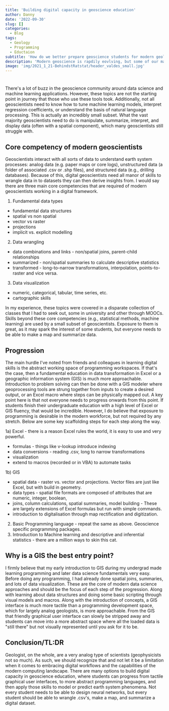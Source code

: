 ```yaml
---
title: 'Building digital capacity in geoscience education'
author: Danny
date: '2022-09-30'
slug: []
categories:
  - Blog
tags:
  - Geology
  - Programming
  - Eductaion
subtitle: 'How do we better prepare geoscience students for modern geology?'
description: 'Modern geoscience is rapdily eovlving, but some of our main tools are still analog. After some discussion with friends in the post-secondary education space I've jotted some notes down on a pathway forward for digital geoscience education.'
image: 'img/2021_1_21-BehindstRatstat/header_valdes_small.jpg'
---
```


# 

There's a lot of buzz in the geoscience community around data science and machine learning applications. However, these topics are not the starting point in journey that those who use these tools took. Additionally, not all geoscientists need to know how to tune machine learning models, interpret regression coefficients, or understand the basis of natural language processing. This is actually an incredibly small subset. What the vast majority geoscientists need to do is manipulate, summarize, interpret, and display data (often with a spatial component), which many geoscientists still struggle with.

## Core competency of modern geoscientists
Geoscientists interact with all sorts of data to understand earth system processes: analog data (e.g. paper maps or core logs), unstructured data (a folder of associated .csv or .shp files), and structured data (e.g., drilling databases). Because of this, digital geoscientists need all manor of skills to wrangle data in to datasets they can then derive insights from. I would say there are three main core competencies that are required of modern geoscientists working in a digital framework. 

1. Fundamental data types 
 - fundamental data structures
 - spatial vs non spatial
 - vector vs raster
 - projections
 - implicit vs. explicit modelling

2. Data wrangling
 - data combinations and links - non/spatial joins, parent-child relationships
 - summarized - non/spatial summaries to calculate descriptive statistics
 - transformed - long-to-narrow transformations, interpolation, points-to-raster and vice versa.

3. Data visualization
 - numeric, categorical, tabular, time series, etc.
 - cartographic skills

In my experience, these topics were covered in a disparate collection of classes that I had to seek out, some in university and other through MOOCs. Skills beyond these core competencies (e.g., statistical methods, machine learning) are used by a small subset of geoscientists. Exposure to them is great, as it may spark the interest of some students, but everyone needs to be able to make a map and summarize data.


## Progression

The main hurdle I've noted from friends and colleagues in learning digital skills is the abstract working space of programming workspaces. If that's the case, then a fundamental education in data transformation in Excel or a geographic information system (GIS) is much more approachable. Introduction to problem solving can then be done with a GIS modeler where geoprocessing tools are strung together from inputs to create a desired output, or an Excel macro where steps can be physically mapped out. A key point here is that not everyone needs to progress onwards from this point. If students finish their undergraduate education with a high level of Excel or GIS fluency, that would be incredible. However, I do believe that exposure to programming is desirable in the modern workforce, but not required by any stretch.  Below are some key scaffolding steps for each step along the way.


1a) Excel - there is a reason Excel rules the world, it is easy to use and very powerful.
 - formulas - things like v-lookup introduce indexing
 - data conversions - reading .csv, long to narrow transformations
 - visualization
 - extend to macros (recorded or in VBA) to automate tasks

1b) GIS 
 - spatial data - raster vs. vector and projections. Vector files are just like Excel, but with build in geometry.
 - data types - spatial file formats are composed of attributes that are numeric, integer, boolean, 
 - joins, column calculations, spatial summaries, model building - These are largely extensions of Excel formulas but run with simple commands.
 - introduction to digitalisation through map rectification and digitization.

2) Basic Programming language - repeat the same as above. Geoscience specific programming packages.
3) Introduction to Machine learning and descriptive and inferential statistics - there are a million ways to skin this cat.


## Why is a GIS the best entry point?
I firmly believe that my early introduction to GIS during my undergrad made learning programming and later data science fundamentals very easy. Before doing any programming, I had already done spatial joins, summaries, and lots of data visualization. These are the core of modern data science approaches and should be the focus of each step of the progression. Along with learning about data structures and doing some basic scripting through visual models and macros. Along with the introduction of concepts, a GIS interface is much more tactile than a programming development space, which for largely analog geologists, is more approachable. From the GIS that friendly graphical user interface can slowly be stripped away and students can move into a more abstract space where all the loaded data is "still there" but not visually represented until you ask for it to be.

## Conclusion/TL:DR
Geologist, on the whole, are a very analog type of scientists (geophysicists not so much). As such, we should recognize that and not let it be a limitation when it comes to embracing digital workflows and the capabilities of the modern computing landscape.  There are many options to build digital capacity in geoscience education, where students can progress from tactile graphical user interfaces, to more abstract programming languages, and then apply those skills to model or predict earth system phenomena.  Not every student needs to be able to design neural networks, but every student should be able to wrangle .csv's, make a map, and summarize a digital dataset.
